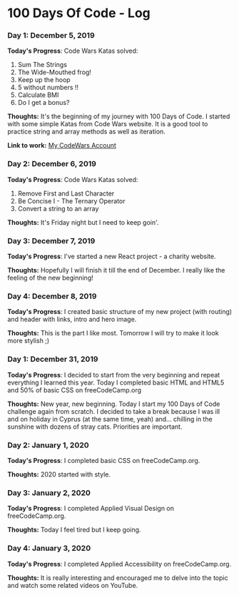 # 100 Days Of Code - Log

### Day 1: December 5, 2019 

**Today's Progress**: 
Code Wars Katas solved:
1. Sum The Strings
2. The Wide-Mouthed frog!
3. Keep up the hoop
4. 5 without numbers !!
5. Calculate BMI
6. Do I get a bonus?

**Thoughts:** It's the beginning of my journey with 100 Days of Code. I started with some simple Katas from Code Wars website. It is a good tool to practice string and array methods as well as iteration. 

**Link to work:** [My CodeWars Account](https://www.codewars.com/users/lavretta)

### Day 2: December 6, 2019 

**Today's Progress**: 
Code Wars Katas solved:
1. Remove First and Last Character
2. Be Concise I - The Ternary Operator
3. Convert a string to an array

**Thoughts:** It's Friday night but I need to keep goin'.

### Day 3: December 7, 2019 

**Today's Progress**: 
I've started a new React project - a charity website. 

**Thoughts:** Hopefully I will finish it till the end of December. I really like the feeling of the new beginning!

### Day 4: December 8, 2019 

**Today's Progress**: 
I created basic structure of my new project (with routing) and header with links, intro and hero image. 

**Thoughts:** This is the part I like most. Tomorrow I will try to make it look more stylish ;) 

### Day 1: December 31, 2019 

**Today's Progress**: 
I decided to start from the very beginning and repeat everything I learned this year. Today I completed basic HTML and HTML5 and 50% of basic CSS on freeCodeCamp.org

**Thoughts:** New year, new beginning. Today I start my 100 Days of Code challenge again from scratch. 
I decided to take a break because I was ill and on holiday in Cyprus (at the same time, yeah) and... chilling in the sunshine with dozens of stray cats. 
Priorities are important.

### Day 2: January 1, 2020 

**Today's Progress**: 
I completed basic CSS on freeCodeCamp.org.

**Thoughts:** 
2020 started with style. 

### Day 3: January 2, 2020 

**Today's Progress**: 
I completed Applied Visual Design on freeCodeCamp.org.

**Thoughts:** 
Today I feel tired but I keep going.

### Day 4: January 3, 2020 

**Today's Progress**: 
I completed Applied Accessibility on freeCodeCamp.org.

**Thoughts:** 
It is really interesting and encouraged me to delve into the topic and watch some related videos on YouTube.
